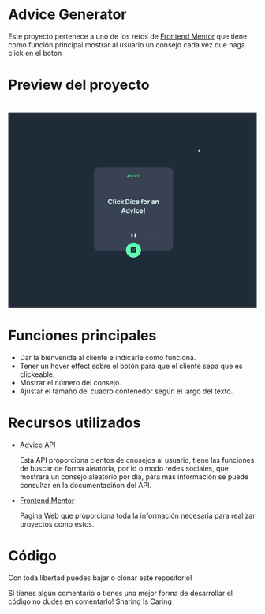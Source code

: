 <h1>Advice Generator</h1>
<p>Este proyecto pertenece a uno de los retos de <a href="https://www.frontendmentor.io/home">Frontend Mentor</a> que tiene como función principal mostrar al usuario un consejo cada vez que haga click en el boton</p>

<h1>Preview del proyecto<h1>
<img align="center" src="advice.gif"/>

<h1>Funciones principales</h1>
  <ul>
    <li>Dar la bienvenida al cliente e indicarle como funciona.</li>
    <li>Tener un hover effect sobre el botón para que el cliente sepa que es clickeable.</li>
    <li>Mostrar el número del consejo.</li>
    <li>Ajustar el tamaño del cuadro contenedor según el largo del texto.</li>
  </ul>
  
  <h1>Recursos utilizados</h1>
  <ul>
    <li><a href="https://api.adviceslip.com/">Advice API</a></li>
    <p>Esta API proporciona cientos de cnosejos al usuario, tiene las funciones de buscar de forma aleatoria, por Id o modo redes sociales, que mostrará un consejo aleatorio por dia, para más información se puede consultar en la documentaciñon del API.</p>
    <li><a href="https://www.frontendmentor.io/home">Frontend Mentor</a></li>
    <p>Pagina Web que proporciona toda la información necesaria para realizar proyectos como estos.</p>
  </ul>
  
  <h1>Código</h1>
  <p>Con toda libertad puedes bajar o clonar este repositorio!</p>
  <p>Si tienes algún comentario o tienes una mejor forma de desarrollar el código no dudes en comentarlo! Sharing Is Caring</p>

